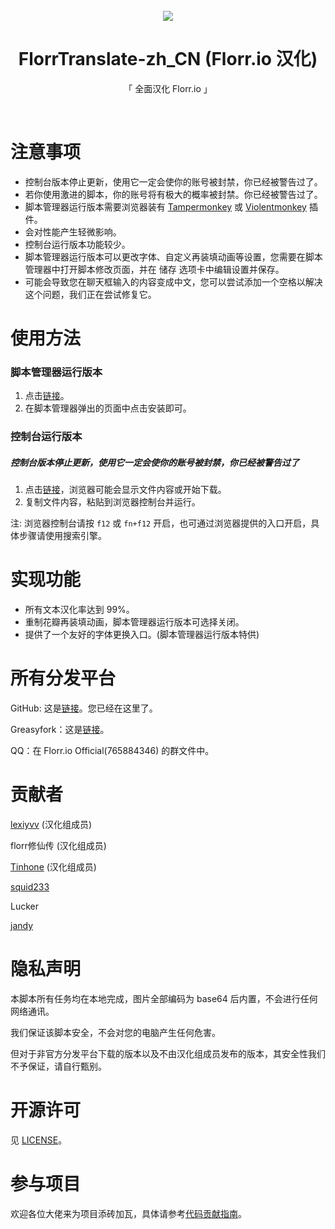 <br>

<div align="center">
  <img src="./florrIcon-32x32.png"></img>

  <h1>FlorrTranslate-zh_CN (Florr.io 汉化)</h1>

  <p>「 全面汉化 Florr.io 」</p>
</div>

<br>

# 注意事项
- 控制台版本停止更新，使用它一定会使你的账号被封禁，你已经被警告过了。
- 若你使用激进的脚本，你的账号将有极大的概率被封禁。你已经被警告过了。
- 脚本管理器运行版本需要浏览器装有 [Tampermonkey](https://www.tampermonkey.net/) 或 [Violentmonkey](https://violentmonkey.github.io/) 插件。
- 会对性能产生轻微影响。
- 控制台运行版本功能较少。
- 脚本管理器运行版本可以更改字体、自定义再装填动画等设置，您需要在脚本管理器中打开脚本修改页面，并在 储存 选项卡中编辑设置并保存。
- 可能会导致您在聊天框输入的内容变成中文，您可以尝试添加一个空格以解决这个问题，我们正在尝试修复它。


# 使用方法
### 脚本管理器运行版本
1. 点击[链接](https://raw.githubusercontent.com/bilibilij和y/FlorrTranslate-zh_CN/main/src/FlorrTranslate-zh_CN-script-manager-version.user.js)。
2. 在脚本管理器弹出的页面中点击安装即可。

### 控制台运行版本
##### 控制台版本停止更新，使用它一定会使你的账号被封禁，你已经被警告过了
1. 点击[链接](https://raw.githubusercontent.com/FlorrModsTeam/FlorrTranslate-zh_CN/main/src/FlorrTranslate-zh_CN-browser-console-version.txt)，浏览器可能会显示文件内容或开始下载。
2. 复制文件内容，粘贴到浏览器控制台并运行。

注: 浏览器控制台请按 `f12` 或 `fn+f12` 开启，也可通过浏览器提供的入口开启，具体步骤请使用搜索引擎。


# 实现功能
- 所有文本汉化率达到 99%。
- 重制花瓣再装填动画，脚本管理器运行版本可选择关闭。
- 提供了一个友好的字体更换入口。(脚本管理器运行版本特供)


# 所有分发平台
GitHub: 这是[链接](https://github.com/FlorrModsTeam/FlorrTranslate-zh_CN)。您已经在这里了。

Greasyfork：这是[链接](https://greasyfork.org/zh-CN/scripts/462298)。

QQ：在 Florr.io Official(765884346) 的群文件中。


# 贡献者
[lexiyvv](https://github.com/lexiyvv) (汉化组成员)

florr修仙传 (汉化组成员)

[Tinhone](https://github.com/Tinhone) (汉化组成员)

[squid233](https://github.com/squid233)

Lucker

[jandy](https://github.com/bilibilijandy)


# 隐私声明
本脚本所有任务均在本地完成，图片全部编码为 base64 后内置，不会进行任何网络通讯。

我们保证该脚本安全，不会对您的电脑产生任何危害。

但对于非官方分发平台下载的版本以及不由汉化组成员发布的版本，其安全性我们不予保证，请自行甄别。


# 开源许可
见 [LICENSE](./LICENSE)。


# 参与项目
欢迎各位大佬来为项目添砖加瓦，具体请参考[代码贡献指南](./CONTRIBUTING.md)。
